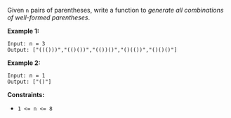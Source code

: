 Given `n` pairs of parentheses, write a function to *generate all combinations of well-formed parentheses*.

 

**Example 1:**

```
Input: n = 3
Output: ["((()))","(()())","(())()","()(())","()()()"]
```

**Example 2:**

```
Input: n = 1
Output: ["()"]
```

 

**Constraints:**

- `1 <= n <= 8`